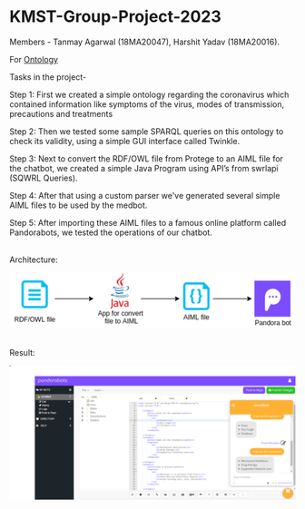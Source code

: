 # KMST-Group-Project-2023
Members - Tanmay Agarwal (18MA20047), Harshit Yadav (18MA20016).

For [Ontology](https://github.com/hyadav2k/KMST-Group-Project-2023/tree/main/src/main/resources)

Tasks in the project-

Step 1: First we created a simple ontology regarding the coronavirus which contained information like symptoms of the virus, modes of transmission, precautions and treatments

Step 2: Then we tested some sample SPARQL queries on this ontology to check its validity, using a simple GUI interface called Twinkle.

Step 3: Next to convert the RDF/OWL file from Protege to an AIML file for the chatbot, we created a simple Java Program using API’s from swrlapi (SQWRL Queries).

Step 4: After that using a custom parser we've generated several simple AIML files to be used by the medbot.

Step 5: After importing these AIML files to a famous online platform called Pandorabots, we tested the operations of our chatbot.

\
Architecture:
<div align="center">
    <img src="https://github.com/hyadav2k/KMST-Group-Project-2023/blob/main/img/architecture.png">
</div>

\
Result:
<div align="center">
    <img src="https://github.com/hyadav2k/KMST-Group-Project-2023/blob/main/img/pandorabot.png">
</div>
